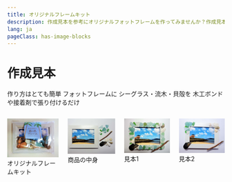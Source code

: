 ```yaml
---
title: オリジナルフレームキット
description: 作成見本を参考にオリジナルフォットフレームを作ってみませんか？作成見本は、あくまでも参考までですので、人それぞれオリジナルのフームが作成できます。シーグラスや貝殻もパッケージごとに異なりますので、何個作ってもお楽しみいただけますよ。
lang: ja
pageClass: has-image-blocks
---
```


# 作成見本
作り方はとても簡単
フォットフレームに
シーグラス・流木・貝殻を
木工ボンドや接着剤で張り付けるだけ

<div class="columns"><div class="column">
   
![これはオリジナルフレームキットの１こです！](./sakuseimihon-1.jpg)
オリジナルフレームキット

</div><div class="column">

![これはオリジナルフレームキットの１こです！](./sakuseimihon-2.jpg)
商品の中身

</div><div class="column">

![これはオリジナルフレームキットの１こです！](./sakuseimihon-3.jpg)
見本1

</div><div class="column">

![これはオリジナルフレームキットの１こです！](./sakuseimihon-4.jpg)
見本2

</div></div>
